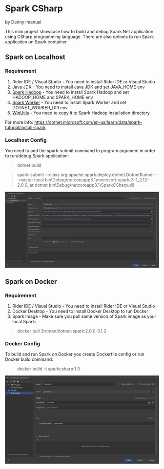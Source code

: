 ﻿# Spark CSharp
by Denny Imanuel

This mini project showcase how to build and debug Spark.Net application using CSharp programming language. 
There are also options to run Spark application on Spark container 

## Spark on Localhost

### Requirement

1. Rider IDE / Visual Studio - You need to install Rider IDE or Visual Studio
2. Java JDK - You need to install Java JDK and set JAVA_HOME env
3. [Spark Hadoop](https://archive.apache.org/dist/spark/spark-3.1.2/spark-3.1.2-bin-hadoop3.2.tgz) - You need to install Spark Hadoop and set HADOOP_HOME and SPARK_HOME env
4. [Spark Worker](https://github.com/dotnet/spark/releases/download/v2.0.0/Microsoft.Spark.Worker.netcoreapp3.1.win-x64-2.0.0.zip) - You need to install Spark Worker and set DOTNET_WORKER_DIR env
5. [WinUtils](https://github.com/steveloughran/winutils/raw/master/hadoop-2.7.1/bin/winutils.exe?WT.mc_id=dotnet-35129-website) - You need to copy it to Spark Hadoop installation directory
   
For more info: https://dotnet.microsoft.com/en-us/learn/data/spark-tutorial/install-spark

### Localhost Config

You need to add the spark-submit command to program argument in order to run/debug Spark application:

>dotnet build

>spark-submit --class org.apache.spark.deploy.dotnet.DotnetRunner --master local bin\Debug\netcoreapp3.1\microsoft-spark-3-1_2.12-2.0.0.jar dotnet bin\Debug\netcoreapp3.1\SparkCSharp.dll

![](jpg/config.jpg)

## Spark on Docker

### Requirement

1. Rider IDE / Visual Studio - You need to install Rider IDE or Visual Studio
2. Docker Desktop - You need to install Docker Desktop to run Docker
3. Spark Image - Make sure you pull same version of Spark image as your local Spark:
>docker pull 3rdman/dotnet-spark:2.0.0-3.1.2

### Docker Config

To build and run Spark on Docker you create Dockerfile config or run Docker build command:

>docker build -t sparkcsharp:1.0 .


![](jpg/docker.jpg)

    
    
    



